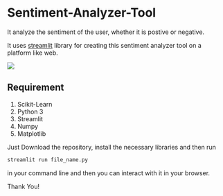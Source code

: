 # Sentiment-Analyzer-Tool
 It analyze the sentiment of the user, whether it is postive or negative.
 
 It uses [streamlit](https://streamlit.io) library for creating this sentiment analyzer tool on a platform like web.
 
 <img src="https://github.com/patidarparas13/Sentiment-Analyzer-Tool/blob/master/image.png">
 
 ## Requirement
 1. Scikit-Learn
 2. Python 3
 3. Streamlit
 4. Numpy
 5. Matplotlib
 
Just Download the repository, install the necessary libraries and then run
 ```python
streamlit run file_name.py
```
in your command line and then you can interact with it in your browser.

Thank You!
